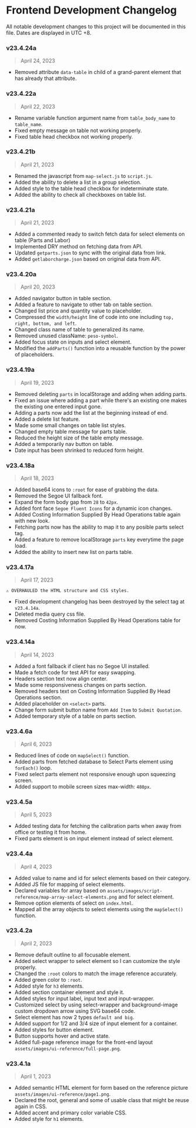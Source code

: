 # Frontend Development Changelog
All notable development changes to this project will be documented in this file. Dates are displayed in UTC +8.


### v23.4.24a
> April 24, 2023
- Removed attribute `data-table` in child of a grand-parent element that has already that attribute.

### v23.4.22a
> April 22, 2023
- Rename variable function argument name from `table_body_name` to `table_name`.
- Fixed empty message on table not working properly.
- Fixed table head checkbox not working properly.

### v23.4.21b
> April 21, 2023
- Renamed the javascript from `map-select.js` to `script.js`.
- Added the ability to delete a list in a group selection.
- Added style to the table head checkbox for indeterminate state.
- Added the ability to check all checkboxes on table list.

### v23.4.21a
> April 21, 2023
- Added a commented ready to switch fetch data for select elements on table (Parts and Labor)
- Implemented DRY method on fetching data from API.
- Updated `getparts.json` to sync with the original data from link.
- Added `getlaborcharge.json` based on original data from API.

### v23.4.20a
> April 20, 2023
- Added navigator button in table section.
- Added a feature to navigate to other tab on table section.
- Changed list price and quantity value to placeholder.
- Compressed the `width/height` line of code into one including `top, right, bottom, and left`.
- Changed class name of table to generalized its name.
- Removed unused className: `peso-symbol`.
- Added focus state on inputs and select element.
- Modified the `addParts()` function into a reusable function by the power of placeholders.

### v23.4.19a
> April 19, 2023
- Removed deleting `parts` in localStorage and adding when adding parts.
- Fixed an issue where adding a part while there's an existing one makes the existing one entered input gone.
- Adding a parts now add the list at the beginning instead of end.
- Added a delete list feature.
- Made some small changes on table list styles.
- Changed empty table message for parts table.
- Reduced the height size of the table empty message.
- Added a temporarily nav button on table.
- Date input has been shrinked to reduced form height.

### v23.4.18a
> April 18, 2023
- Added base64 icons to `:root` for ease of grabbing the data.
- Removed the Segoe UI fallback font.
- Expand the form body gap from `28` to `42px`.
- Added font face `Segoe Fluent Icons` for a dynamic icon changes.
- Added Costing Information Supplied By Head Operations table again with new look.
- Fetching parts now has the ability to map it to any posible parts select tag.
- Added a feature to remove localStorage `parts` key everytime the page load.
- Added the ability to insert new list on parts table.

### v23.4.17a
> April 17, 2023

`⚠️ OVERHAULED the HTML structure and CSS styles.`
- Fixed development changelog has been destroyed by the select tag at `v23.4.14a`.
- Deleted media query css file.
- Removed Costing Information Supplied By Head Operations table for now.

### v23.4.14a
> April 14, 2023
- Added a font fallback if client has no Segoe UI installed.
- Made a fetch code for test API for easy swapping.
- Headers section text now align center.
- Made some responsiveness changes on parts section.
- Removed headers text on Costing Information Supplied By Head Operations section.
- Added placeholder on `<select>` parts.
- Change form submit button name from `Add Item` to `Submit Quotation`.
- Added temporary style of a table on parts section.

### v23.4.6a
> April 6, 2023
- Reduced lines of code on `mapSelect()` function.
- Added parts from fetched database to Select Parts element using `forEach()` loop.
- Fixed select parts element not responsive enough upon squeezing screen.
- Added support to mobile screen sizes max-width: `480px`.

### v23.4.5a
> April 5, 2023
- Added testing data for fetching the calibration parts when away from office or testing it from home.
- Fixed parts element is on input element instead of select element.

### v23.4.4a
> April 4, 2023
- Added value to name and id for select elements based on their category.
- Added JS file for mapping of select elements.
- Declared variables for array based on `assets/images/script-reference/map-array-select-elements.png` and for select element.
- Remove option elements of select on `index.html`.
- Mapped all the array objects to select elements using the `mapSelect()` function.

### v23.4.2a
> April 2, 2023
- Remove default outline to all focusable element.
- Added select wrapper to select element so I can customize the style properly.
- Changed the `:root` colors to match the image reference accurately.
- Added green color to `:root`.
- Added style for `h3` elements.
- Added section container element and style it.
- Added styles for input label, input text and input-wrapper.
- Customized select by using select-wrapper and background-image custom dropdown arrow using SVG base64 code.
- Select element has now 2 types `default and big`.
- Added support for 1/2 and 3/4 size of input element for a container.
- Added styles for button element.
- Button supports hover and active state.
- Added full-page reference image for the front-end layout `assets/images/ui-reference/full-page.png`.

### v23.4.1a
> April 1, 2023
- Added semantic HTML element for form based on the reference picture `assets/images/ui-reference/page1.png`.
- Declared the root, general and some of usable class that might be reuse again in CSS.
- Added accent and primary color variable CSS.
- Added style for `h1` elements.
